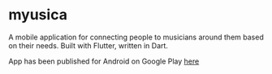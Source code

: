 # myusica

A mobile application for connecting people to musicians around them based on their needs. Built with Flutter, written in Dart.

App has been published for Android on Google Play [here](https://play.google.com/store/apps/details?id=com.levisoftwares.myusica&fbclid=IwAR2U7ZoUcRiduFDvCOCj65_tgc4tTaRl_hEXocEBvDaxDap6IK4bZ58GBHI)
